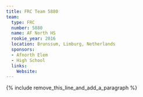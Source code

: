 ```yaml
---
title: FRC Team 5880
team:
  type: FRC
  number: 5880
  name: AF North HS
  rookie_year: 2016
  location: Brunssum, Limburg, Netherlands
  sponsors:
  - Afnorth Elem
  - High School
  links:
    Website:
---
```


{% include remove_this_line_and_add_a_paragraph %}